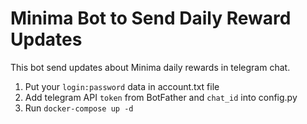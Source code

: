 # Minima Bot to Send Daily Reward Updates

This bot send updates about Minima daily rewards in telegram chat. 

1. Put your `login:password` data in account.txt file
2. Add telegram API `token` from BotFather and `chat_id` into config.py
3. Run ```docker-compose up -d```
